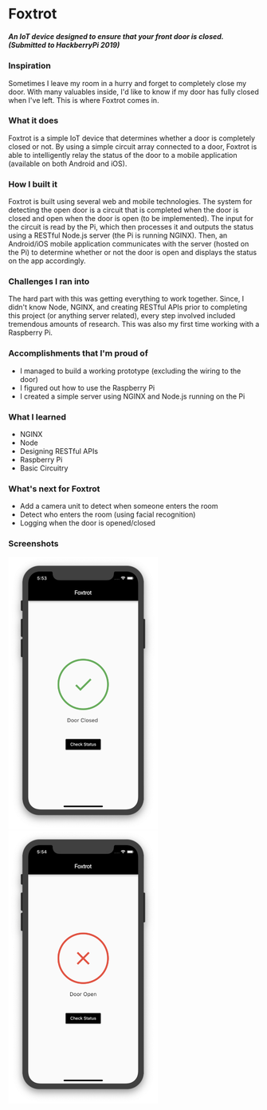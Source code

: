 # Foxtrot
##### An IoT device designed to ensure that your front door is closed. (Submitted to HackberryPi 2019)


### Inspiration
Sometimes I leave my room in a hurry and forget to completely close my door. With many valuables inside, I'd like to know if my door has fully closed when I've left. This is where Foxtrot comes in.

### What it does
Foxtrot is a simple IoT device that determines whether a door is completely closed or not. By using a simple circuit array connected to a door, Foxtrot is able to intelligently relay the status of the door to a mobile application (available on both Android and iOS).

### How I built it
Foxtrot is built using several web and mobile technologies. The system for detecting the open door is a circuit that is completed when the door is closed and open when the door is open (to be implemented). The input for the circuit is read by the Pi, which then processes it and outputs the status using a RESTful Node.js server (the Pi is running NGINX). Then, an Android/iOS mobile application communicates with the server (hosted on the Pi) to determine whether or not the door is open and displays the status on the app accordingly.

### Challenges I ran into
The hard part with this was getting everything to work together. Since, I didn't know Node, NGINX, and creating RESTful APIs prior to completing this project (or anything server related), every step involved included tremendous amounts of research. This was also my first time working with a Raspberry Pi.

### Accomplishments that I'm proud of
- I managed to build a working prototype (excluding the wiring to the door)
- I figured out how to use the Raspberry Pi
- I created a simple server using NGINX and Node.js running on the Pi

### What I learned
- NGINX
- Node
- Designing RESTful APIs
- Raspberry Pi
- Basic Circuitry

### What's next for Foxtrot
- Add a camera unit to detect when someone enters the room
- Detect who enters the room (using facial recognition)
- Logging when the door is opened/closed

### Screenshots
<img alt="Door Closed" src="screenshots/closed.png" width="300px"/>
<img alt="Door Open" src="screenshots/open.png" width="300px"/>
